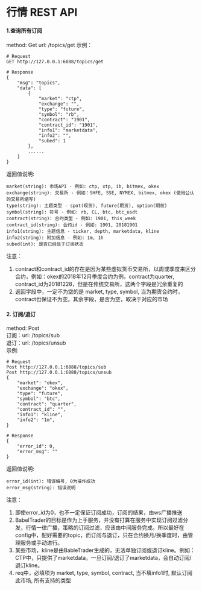 # 行情 REST API

#### 1.查询所有订阅
method: Get
url: /topics/get
示例：
```
# Request
GET http://127.0.0.1:6888/topics/get

# Response
{
    "msg": "topics",
    "data": [
        {
            "market": "ctp",
            "exchange": "",
            "type": "future",
            "symbol": "rb",
            "contract": "1901",
            "contract_id": "1901",
            "info1": "marketdata",
            "info2": "",
            "subed": 1
        },
        ......
    ]
}
```
返回值说明:
```
market(string): 市场API - 例如: ctp, xtp, ib, bitmex, okex
exchange(string): 交易所 - 例如：SHFE, SSE, NYMEX, bitmex, okex (使用公认的交易所缩写)
type(string): 主题类型 - spot(现货), future(期货), option(期权)
symbol(string): 符号 - 例如: rb, CL, btc, btc_usdt
contract(string): 合约类型 - 例如: 1901, this_week
contract_id(string): 合约id - 例如: 1901, 20181901
info1(string): 主题信息 - ticker, depth, marketdata, kline
info2(string): 附加信息 - 例如: 1m, 1h
subed(int): 是否已经处于订阅状态
```
注意：
1. contract和contract_id的存在是因为某些虚拟货币交易所，以周或季度来区分合约，例如：okex的2018年12月季度合约为例，contract为quarter, contract_id为20181228，但是在传统交易所，这两个字段是冗余重复的
1. 返回字段中，一定不为空的是 market, type, symbol, 当为期货合约时，contract也保证不为空。其余字段，是否为空，取决于对应的市场

#### 2. 订阅/退订
method: Post  
订阅：url: /topics/sub  
退订：url: /topics/unsub  
示例:
```
# Request
Post http://127.0.0.1:6888/topics/sub
Post http://127.0.0.1:6888/topics/unsub
{
    "market": "okex",
    "exchange": "okex",
    "type": "future",
    "symbol": "btc",
    "contract": "quarter",
    "contract_id": "",
    "info1": "kline",
    "info2": "1m",
}

# Response
{
    "error_id": 0,
    "error_msg": ""
}
```
返回值说明:
```
error_id(int): 错误编号, 0为操作成功
error_msg(string): 错误说明
```
注意：
1. 即使error_id为0，也不一定保证订阅成功，订阅的结果，由ws广播推送
1. BabelTrader的目标是作为上手服务，并没有打算在服务中实现订阅过滤分发，行情一律广播，策略的订阅过滤，应该由中间服务完成。所以最好在config中，配好需要的topic，而订阅与退订，只在合约换月/换季度时，由管理服务或手动进行。
1. 某些市场，kline是由BableTrader生成的，无法单独订阅或退订kline。例如：CTP中，只提供了marketdata，一旦订阅/退订了marketdata，会自动订阅/退订kline。
1. req中，必填项为 market, type, symbol, contract, 当不填info1时, 默认订阅此市场, 所有支持的类型
